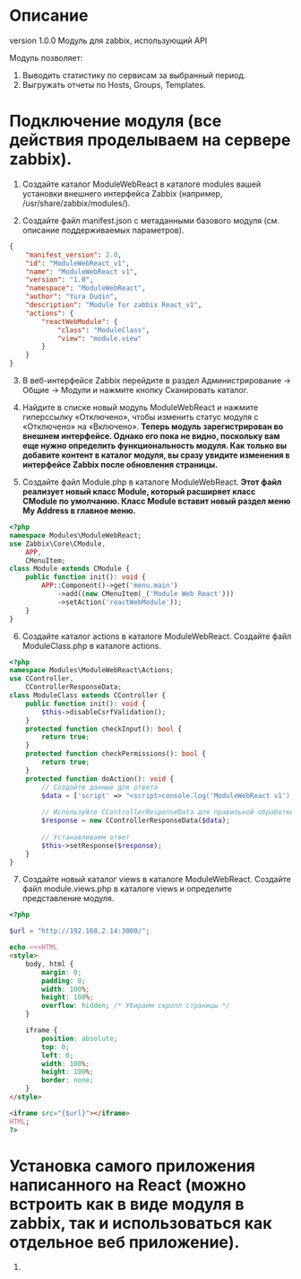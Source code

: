 # Описание

version 1.0.0
Модуль для zabbix, использующий API

Модуль позволяет:
1. Выводить статистику по сервисам за выбранный период.
2. Выгружать отчеты по Hosts, Groups, Templates.

# Подключение модуля (все действия проделываем на сервере zabbix).

1. Создайте каталог ModuleWebReact в каталоге modules вашей установки внешнего интерфейса Zabbix (например, /usr/share/zabbix/modules/).

2. Создайте файл manifest.json с метаданными базового модуля (см. описание поддерживаемых параметров).
```json
{
    "manifest_version": 2.0,
    "id": "ModuleWebReact_v1",
    "name": "ModuleWebReact v1",
    "version": "1.0",
    "namespace": "ModuleWebReact",
    "author": "Yura Dudin",
    "description": "Module for zabbix React_v1",
    "actions": {
        "reactWebModule": {
            "class": "ModuleClass",
            "view": "module.view"
        }
    }
}
```
3. В веб-интерфейсе Zabbix перейдите в раздел Администрирование → Общие → Модули и нажмите кнопку Сканировать каталог.

4. Найдите в списке новый модуль ModuleWebReact и нажмите гиперссылку «Отключено», чтобы изменить статус модуля с «Отключено» на «Включено».
**Теперь модуль зарегистрирован во внешнем интерфейсе. Однако его пока не видно, поскольку вам еще нужно определить функциональность модуля. Как только вы добавите контент в каталог модуля, вы сразу увидите изменения в интерфейсе Zabbix после обновления страницы.**

5. Создайте файл Module.php в каталоге ModuleWebReact.
**Этот файл реализует новый класс Module, который расширяет класс CModule по умолчанию. Класс Module вставит новый раздел меню My Address в главное меню.**
```php
<?php
namespace Modules\ModuleWebReact;
use Zabbix\Core\CModule,
    APP,
    CMenuItem;
class Module extends CModule {
    public function init(): void {
        APP::Component()->get('menu.main')
            ->add((new CMenuItem(_('Module Web React')))
            ->setAction('reactWebModule'));
    }
}
```

6. Создайте каталог actions в каталоге ModuleWebReact.
Создайте файл ModuleClass.php в каталоге actions.
```php
<?php
namespace Modules\ModuleWebReact\Actions;
use CController,
    CControllerResponseData;
class ModuleClass extends CController {
    public function init(): void {
        $this->disableCsrfValidation();
    }
    protected function checkInput(): bool {
        return true;
    }
    protected function checkPermissions(): bool {
        return true;
    }
    protected function doAction(): void {
        // Создайте данные для ответа
        $data = ['script' => "<script>console.log('ModuleWebReact v1');</script>"];
        
        // Используйте CControllerResponseData для правильной обработки ответа
        $response = new CControllerResponseData($data);
        
        // Устанавливаем ответ
        $this->setResponse($response);
    }
}
```
7. Создайте новый каталог views в каталоге ModuleWebReact.
Создайте файл module.views.php в каталоге views и определите представление модуля.
```php
<?php 

$url = "http://192.168.2.14:3000/";

echo <<<HTML
<style>
    body, html {
        margin: 0;
        padding: 0;
        width: 100%;
        height: 100%;
        overflow: hidden; /* Убираем скролл страницы */
    }

    iframe {
        position: absolute;
        top: 0;
        left: 0;
        width: 100%;
        height: 100%;
        border: none;
    }
</style>

<iframe src="{$url}"></iframe>
HTML;
?>
```

# Установка самого приложения написанного на React (можно встроить как в виде модуля в zabbix, так и использоваться как отдельное веб приложение).
1.
